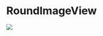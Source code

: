 RoundImageView
==============
<img src="https://github.com/zcweng/RoundImageView/blob/master/device-2014-10-31-183137.png"/>
